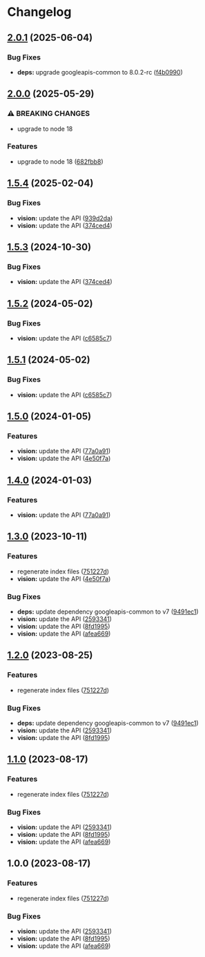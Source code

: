 # Changelog

## [2.0.1](https://github.com/googleapis/google-api-nodejs-client/compare/vision-v2.0.0...vision-v2.0.1) (2025-06-04)


### Bug Fixes

* **deps:** upgrade googleapis-common to 8.0.2-rc ([f4b0990](https://github.com/googleapis/google-api-nodejs-client/commit/f4b099071040cfbcfe4a2e7d487d45ee93b369e0))

## [2.0.0](https://github.com/googleapis/google-api-nodejs-client/compare/vision-v1.5.4...vision-v2.0.0) (2025-05-29)


### ⚠ BREAKING CHANGES

* upgrade to node 18

### Features

* upgrade to node 18 ([682fbb8](https://github.com/googleapis/google-api-nodejs-client/commit/682fbb869189ae92b3e9a194d37d0548af0c1f92))

## [1.5.4](https://github.com/googleapis/google-api-nodejs-client/compare/vision-v1.5.3...vision-v1.5.4) (2025-02-04)


### Bug Fixes

* **vision:** update the API ([939d2da](https://github.com/googleapis/google-api-nodejs-client/commit/939d2da8976d597364be217a4cf2db2a812308ff))
* **vision:** update the API ([374ced4](https://github.com/googleapis/google-api-nodejs-client/commit/374ced45ff5bd565ba7c35dc3489b4f5fc58cfc8))

## [1.5.3](https://github.com/googleapis/google-api-nodejs-client/compare/vision-v1.5.2...vision-v1.5.3) (2024-10-30)


### Bug Fixes

* **vision:** update the API ([374ced4](https://github.com/googleapis/google-api-nodejs-client/commit/374ced45ff5bd565ba7c35dc3489b4f5fc58cfc8))

## [1.5.2](https://github.com/googleapis/google-api-nodejs-client/compare/vision-v1.5.1...vision-v1.5.2) (2024-05-02)


### Bug Fixes

* **vision:** update the API ([c6585c7](https://github.com/googleapis/google-api-nodejs-client/commit/c6585c79b039060193405d68e865552f579dae19))

## [1.5.1](https://github.com/googleapis/google-api-nodejs-client/compare/vision-v1.5.0...vision-v1.5.1) (2024-05-02)


### Bug Fixes

* **vision:** update the API ([c6585c7](https://github.com/googleapis/google-api-nodejs-client/commit/c6585c79b039060193405d68e865552f579dae19))

## [1.5.0](https://github.com/googleapis/google-api-nodejs-client/compare/vision-v1.4.0...vision-v1.5.0) (2024-01-05)


### Features

* **vision:** update the API ([77a0a91](https://github.com/googleapis/google-api-nodejs-client/commit/77a0a9136e5f59f532a9bf064ebed830d10a16d3))
* **vision:** update the API ([4e50f7a](https://github.com/googleapis/google-api-nodejs-client/commit/4e50f7a822a03d295b387d4881b081f800fe4206))

## [1.4.0](https://github.com/googleapis/google-api-nodejs-client/compare/vision-v1.3.0...vision-v1.4.0) (2024-01-03)


### Features

* **vision:** update the API ([77a0a91](https://github.com/googleapis/google-api-nodejs-client/commit/77a0a9136e5f59f532a9bf064ebed830d10a16d3))

## [1.3.0](https://github.com/googleapis/google-api-nodejs-client/compare/vision-v1.2.0...vision-v1.3.0) (2023-10-11)


### Features

* regenerate index files ([751227d](https://github.com/googleapis/google-api-nodejs-client/commit/751227d3926c946b5db5edb58f0086e074a61169))
* **vision:** update the API ([4e50f7a](https://github.com/googleapis/google-api-nodejs-client/commit/4e50f7a822a03d295b387d4881b081f800fe4206))


### Bug Fixes

* **deps:** update dependency googleapis-common to v7 ([9491ec1](https://github.com/googleapis/google-api-nodejs-client/commit/9491ec1cdc3c413e7d73edcfcd59cf5c28a7c855))
* **vision:** update the API ([2593341](https://github.com/googleapis/google-api-nodejs-client/commit/2593341f5bd65213067e4d23f834ce26442a3633))
* **vision:** update the API ([8fd1995](https://github.com/googleapis/google-api-nodejs-client/commit/8fd19953a1bb295b46fb1584d0bae62774a55ab0))
* **vision:** update the API ([afea669](https://github.com/googleapis/google-api-nodejs-client/commit/afea6697bcbf7a6bbd48426f2b9a2ba63ba162f1))

## [1.2.0](https://github.com/googleapis/google-api-nodejs-client/compare/vision-v1.1.0...vision-v1.2.0) (2023-08-25)


### Features

* regenerate index files ([751227d](https://github.com/googleapis/google-api-nodejs-client/commit/751227d3926c946b5db5edb58f0086e074a61169))


### Bug Fixes

* **deps:** update dependency googleapis-common to v7 ([9491ec1](https://github.com/googleapis/google-api-nodejs-client/commit/9491ec1cdc3c413e7d73edcfcd59cf5c28a7c855))
* **vision:** update the API ([2593341](https://github.com/googleapis/google-api-nodejs-client/commit/2593341f5bd65213067e4d23f834ce26442a3633))
* **vision:** update the API ([8fd1995](https://github.com/googleapis/google-api-nodejs-client/commit/8fd19953a1bb295b46fb1584d0bae62774a55ab0))

## [1.1.0](https://github.com/googleapis/google-api-nodejs-client/compare/vision-v1.0.0...vision-v1.1.0) (2023-08-17)


### Features

* regenerate index files ([751227d](https://github.com/googleapis/google-api-nodejs-client/commit/751227d3926c946b5db5edb58f0086e074a61169))


### Bug Fixes

* **vision:** update the API ([2593341](https://github.com/googleapis/google-api-nodejs-client/commit/2593341f5bd65213067e4d23f834ce26442a3633))
* **vision:** update the API ([8fd1995](https://github.com/googleapis/google-api-nodejs-client/commit/8fd19953a1bb295b46fb1584d0bae62774a55ab0))
* **vision:** update the API ([afea669](https://github.com/googleapis/google-api-nodejs-client/commit/afea6697bcbf7a6bbd48426f2b9a2ba63ba162f1))

## 1.0.0 (2023-08-17)


### Features

* regenerate index files ([751227d](https://github.com/googleapis/google-api-nodejs-client/commit/751227d3926c946b5db5edb58f0086e074a61169))


### Bug Fixes

* **vision:** update the API ([2593341](https://github.com/googleapis/google-api-nodejs-client/commit/2593341f5bd65213067e4d23f834ce26442a3633))
* **vision:** update the API ([8fd1995](https://github.com/googleapis/google-api-nodejs-client/commit/8fd19953a1bb295b46fb1584d0bae62774a55ab0))
* **vision:** update the API ([afea669](https://github.com/googleapis/google-api-nodejs-client/commit/afea6697bcbf7a6bbd48426f2b9a2ba63ba162f1))

